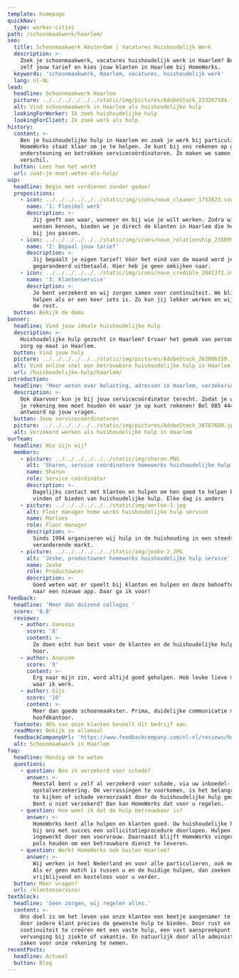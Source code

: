 ```yaml
---
template: homepage
quickNav:
  type: worker-cities
path: /schoonmaakwerk/haarlem/
seo:
  title: Schoonmaakwerk Amsterdam | Vacatures Huishoudelijk Werk
  description: >-
    Zoek je schoonmaakwerk, vacatures huishoudelijk werk in Haarlem? Bepaal nu
    zelf jouw tarief en kies jouw klanten in Haarlem bij HomeWorks.
  keywords: 'schoonmaakwerk, Haarlem, vacatures, huishoudelijk werk'
  lang: nl-NL
lead:
  headline: Schoonmaakwerk Haarlem
  picture: ../../../../../../static/img/pictures/AdobeStock_233267584.jpg
  alt: Vind schoonmaakwerk in Haarlem als huishoudelijke hulp
  lookingForWorker: Ik zoek huishoudelijke hulp
  lookingForClient: Ik zoek werk als hulp
history:
  content: >-
    Ben je huishoudelijke hulp in Haarlem en zoek je werk bij particulieren?
    HomeWorks staat klaar om je te helpen. Je kunt bij ons rekenen op goede
    ondersteuning en betrokken servicecoördinatoren. Zo maken we samen het
    verschil.
  button: Lees hoe het werkt
  url: /wat-je-moet-weten-als-hulp/
usp:
  headline: Begin met verdienen zonder gedoe!
  propositions:
    - icon: ../../../../../../static/img/icons/noun_cleaner_1753623.svg
      name: '1: Flexibel werk'
      description: >-
        Jij geeft aan waar, wanneer en bij wie je wilt werken. Zodra wij jouw
        wensen kennen, bieden we je direct de klanten in Haarlem die het beste
        bij jou passen.
    - icon: ../../../../../../static/img/icons/noun_relationship_2350997.svg
      name: '2: Bepaal jouw tarief'
      description: >-
        Jij bepaalt je eigen tarief! Vóór het eind van de maand word je
        gegarandeerd uitbetaald. Hier heb je geen omkijken naar.
    - icon: ../../../../../../static/img/icons/noun_credible_2041372.svg
      name: '3: Klantenservice'
      description: >-
        Je bent verzekerd en wij zorgen samen voor continuïteit. We blijven je
        helpen als er een keer iets is. Zo kun jij lekker werken en wij regelen
        de rest.
  button: Bekijk de demo
banner:
  headline: Vind jouw ideale huishoudelijke hulp
  description: >-
    Huishoudelijke hulp gezocht in Haarlem? Ervaar het gemak van persoonlijke
    zorg op maat in Haarlem.
  button: Vind jouw hulp
  picture: ../../../../../../static/img/pictures/AdobeStock_263806150.jpg
  alt: Vind online snel een betrouwbare huishoudelijke hulp in Haarlem gezocht.
  url: /huishoudelijke-hulp/haarlem/
introduction:
  headline: 'Meer weten over belasting, adressen in Haarlem, verzekering en andere zaken?'
  description: >-
    Ook daarvoor kun je bij jouw servicecoördinator terecht. Zodat je weet waar
    je rekening mee moet houden én waar je op kunt rekenen! Bel 085 4444090 voor
    antwoord op jouw vragen.
  button: Jouw servicecoördinatoren
  picture: ../../../../../../static/img/pictures/AdobeStock_38767680.jpg
  alt: Verzekerd werken als huishoudelijke hulp in Haarlem
ourTeam:
  headline: Wie zijn wij?
  members:
    - picture: ../../../../../../static/img/sharon.PNG
      alt: 'Sharon, service coördinatore homeworks huishoudelijke hulp service'
      name: Sharon
      role: Service coördinator
      description: >-
        Dagelijks contact met klanten en hulpen om hen goed te helpen bij het
        vinden of bieden van huishoudelijke hulp. Elke dag is anders
    - picture: ../../../../../../static/img/amrloe-1.jpg
      alt: Floor manager home works huishoudelijke hulp service
      name: Marloes
      role: Floor manager
      description: >-
        Sinds 1994 organiseren wij hulp in de huishouding in een steeds
        veranderende markt.
    - picture: ../../../../../../static/img/jeske-2.JPG
      alt: 'Jeske, productowner homeworks huishoudelijke hulp service'
      name: Jeske
      role: Productowner
      description: >-
        Goed weten wat er speelt bij klanten en hulpen en deze behoefte vertalen
        naar een nieuwe app. Daar ga ik voor!
feedback:
  headline: 'Meer dan duizend collegas '
  score: '8.8'
  reviews:
    - author: Vanessa
      score: '8'
      content: >-
        Ze doen echt hun best voor de klanten en de huishoudelijke hulpen. Top
        hoor.
    - author: Anoniem
      score: '9'
      content: >-
        Erg naar mijn zin, word altijd goed geholpen. Heb leuke lieve mensen
        waar ik werk.
    - author: Gijs
      score: '10'
      content: >-
        Meer dan goede schoonmaakster. Prima, duidelijke communicatie met het
        hoofdkantoor.
  footnote: 96% van onze klanten beveelt dit bedrijf aan.
  readMore: Bekijk ze allemaal
  feedbackCompanyUrl: 'https://www.feedbackcompany.com/nl-nl/reviews/home-works/'
  alt: Schoonmaakwerk in Haarlem
faq:
  headline: Handig om te weten
  questions:
    - question: Ben ik verzekerd voor schade?
      answer: >-
        Meestal bent u zelf al verzekerd voor schade, via uw inboedel- of
        opstalverzekering. Om verrassingen te voorkomen, is het belangrijk om na
        te kijken of schade veroorzaakt door de huishoudelijke hulp gedekt is.
        Bent u niet verzekerd? Dan kan HomeWorks dat voor u regelen.
    - question: Hoe weet ik dat de hulp betrouwbaar is?
      answer: >-
        HomeWorks kent alle hulpen en klanten goed. Uw huishoudelijke hulp heeft
        bij ons met succes een sollicitatieprocedure doorlopen. Hulpen worden
        ingewerkt door een voorvrouw. Daarnaast blijft HomeWorks vinger aan de
        pols houden om een betrouwbare dienst te leveren.
    - question: Werkt HomeWorks ook buiten Haarlem?
      answer: >-
        Wij werken in heel Nederland en voor alle particulieren, ook met pbg.
        Als er geen match is tussen u en de huidige hulpen, dan zoeken we
        vrijblijvend en kosteloos voor u verder.
  button: Meer vragen?
  url: /klantenservice/
textblock:
  headline: 'Geen zorgen, wij regelen alles.'
  content: >-
    Ons doel is om het leven van onze klanten een beetje aangenamer te maken,
    door iedere klant precies de gewenste hulp te bieden. Door rust en
    continuïteit te creëren met een vaste hulp, een vast aanspreekpunt en
    vervanging bij ziekte of vakantie. En natuurlijk door alle administratieve
    zaken voor onze rekening te nemen.
recentPosts:
  headline: Actueel
  button: Blog
---
```


